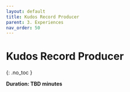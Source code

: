 ```yaml
---
layout: default
title: Kudos Record Producer
parent: 3. Experiences
nav_order: 50
---
```


# Kudos Record Producer
{: .no_toc }

**Duration: TBD minutes**
